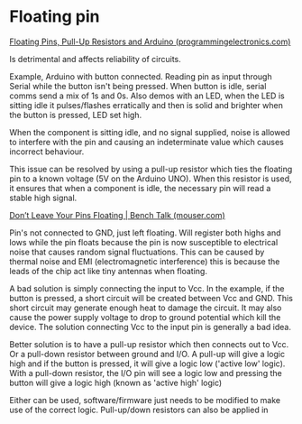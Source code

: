 # Floating pin

[Floating Pins, Pull-Up Resistors and Arduino (programmingelectronics.com)](https://www.programmingelectronics.com/floating-pins-pull-up-resistors-and-arduino/)

Is detrimental and affects reliability of circuits.

Example, Arduino with button connected. Reading pin as input through Serial while the button isn't being pressed. When button is idle, serial comms send a mix of 1s and 0s. Also demos with an LED, when the LED is sitting idle it pulses/flashes erratically and then is solid and brighter when the button is pressed, LED set high.

When the component is sitting idle, and no signal supplied, noise is allowed to interfere with the pin and causing an indeterminate value which causes incorrect behaviour.

This issue can be resolved by using a pull-up resistor which ties the floating pin to a known voltage (5V on the Arduino UNO). When this resistor is used, it ensures that when a component is idle, the necessary pin will read a stable high signal.

[Don’t Leave Your Pins Floating | Bench Talk (mouser.com)](https://www.mouser.com/blog/dont-leave-your-pins-floating)

Pin's not connected to GND, just left floating. Will register both highs and lows while the pin floats because the pin is now susceptible to electrical noise that causes random signal fluctuations. This can be caused by thermal noise and EMI (electromagnetic interference) this is because the leads of the chip act like tiny antennas when floating.

A bad solution is simply connecting the input to Vcc. In the example, if the button is pressed, a short circuit will be created between Vcc and GND. This short circuit may generate enough heat to damage the circuit. It may also cause the power supply voltage to drop to ground potential which kill the device. The solution connecting Vcc to the input pin is generally a bad idea. 

Better solution is to have a pull-up resistor which then connects out to Vcc. Or a pull-down resistor between ground and I/O. A pull-up will give a logic high and if the button is pressed, it will give a logic low ('active low' logic). With a pull-down resistor, the I/O pin will see a logic low and pressing the button will give a logic high (known as 'active high' logic) 

Either can be used, software/firmware just needs to be modified to make use of the correct logic. Pull-up/down resistors can also be applied in 
